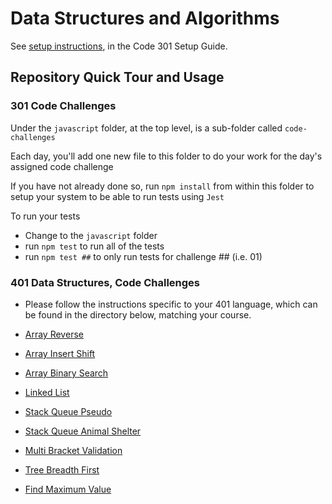# Data Structures and Algorithms

See [setup instructions](https://codefellows.github.io/setup-guide/code-301/3-code-challenges), in the Code 301 Setup Guide.

## Repository Quick Tour and Usage

### 301 Code Challenges

Under the `javascript` folder, at the top level, is a sub-folder called `code-challenges`

Each day, you'll add one new file to this folder to do your work for the day's assigned code challenge

If you have not already done so, run `npm install` from within this folder to setup your system to be able to run tests using `Jest`

To run your tests

- Change to the `javascript` folder
- run `npm test` to run all of the tests
- run `npm test ##` to only run tests for challenge ## (i.e. 01)

### 401 Data Structures, Code Challenges

- Please follow the instructions specific to your 401 language, which can be found in the directory below, matching your course.

- [Array Reverse](python/docs/array_reverse/README.md)
- [Array Insert Shift](python/docs/array_insert_reverse.README.md)
- [Array Binary Search](python/docs/array_binary_search.README.md)
- [Linked List](python/docs/linked_list_implementation)
- [Stack Queue Pseudo](python/docs/stack_queue_pseudo)
- [Stack Queue Animal Shelter](python/docs/stack_queue_animal_shelter)
- [Multi Bracket Validation](python/docs/stack_queue_brackets/)
- [Tree Breadth First](python/docs/tree_breadth_first)
- [Find Maximum Value](python/docs/trees)
